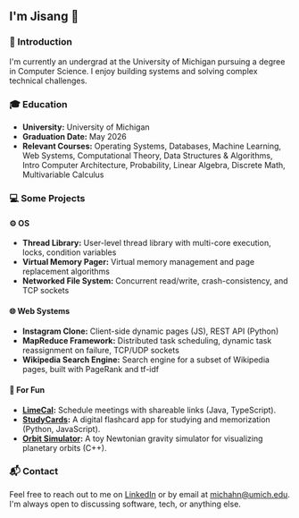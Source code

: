 ## I'm Jisang 👋

### 🚀 Introduction

I'm currently an undergrad at the University of Michigan pursuing a degree in Computer Science. I enjoy building systems and solving complex technical challenges.

### 🎓 Education

- **University:** University of Michigan
- **Graduation Date:** May 2026
- **Relevant Courses:** Operating Systems, Databases, Machine Learning, Web Systems, Computational Theory, Data Structures & Algorithms, Intro Computer Architecture, Probability, Linear Algebra, Discrete Math, Multivariable Calculus

### 💻 Some Projects

#### ⚙️ OS
- **Thread Library:** User-level thread library with multi-core execution, locks, condition variables
- **Virtual Memory Pager:** Virtual memory management and page replacement algorithms
- **Networked File System:** Concurrent read/write, crash-consistency, and TCP sockets

#### 🌐 Web Systems
- **Instagram Clone:** Client-side dynamic pages (JS), REST API (Python)
- **MapReduce Framework:** Distributed task scheduling, dynamic task reassignment on failure, TCP/UDP sockets
- **Wikipedia Search Engine:** Search engine for a subset of Wikipedia pages, built with PageRank and tf-idf

#### 🎉 For Fun
- **[LimeCal](https://github.com/michahn01/LimeCal):** Schedule meetings with shareable links (Java, TypeScript).
- **[StudyCards](https://github.com/michahn01/study_web_app):** A digital flashcard app for studying and memorization (Python, JavaScript).
- **[Orbit Simulator](https://github.com/michahn01/nBodyGravitySim):** A toy Newtonian gravity simulator for visualizing planetary orbits (C++).

### 📬 Contact

Feel free to reach out to me on [LinkedIn](https://www.linkedin.com/in/jisang-ahn/) or by email at [michahn@umich.edu](michahn@umich.edu). I'm always open to discussing software, tech, or anything else.


<!--
**michahn01/michahn01** is a ✨ _special_ ✨ repository because its `README.md` (this file) appears on your GitHub profile.

Here are some ideas to get you started:

- 🔭 I’m currently working on ...
- 🌱 I’m currently learning ...
- 👯 I’m looking to collaborate on ...
- 🤔 I’m looking for help with ...
- 💬 Ask me about ...
- 📫 How to reach me: ...
- 😄 Pronouns: ...
- ⚡ Fun fact: ...
-->
